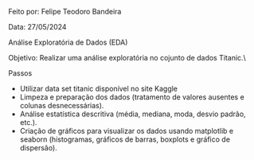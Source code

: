 Feito por: Felipe Teodoro Bandeira

Data: 27/05/2024

Análise Exploratória de Dados (EDA)

Objetivo: Realizar uma análise exploratória no cojunto de dados Titanic.\

Passos
- Utilizar data set titanic disponível no site Kaggle
- Limpeza e preparação dos dados (tratamento de valores ausentes e colunas desnecessárias).
- Análise estatística descritiva (média, mediana, moda, desvio padrão, etc.).
- Criação de gráficos para visualizar os dados usando matplotlib e seaborn (histogramas, gráficos de barras, boxplots e gráfico de dispersão).
